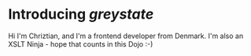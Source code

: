 # Introducing *greystate*

Hi I'm Chriztian, and I'm a frontend developer from Denmark.
I'm also an XSLT Ninja - hope that counts in this Dojo :-)